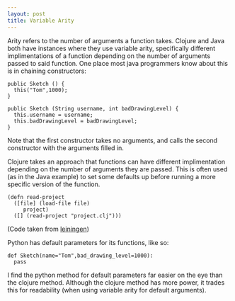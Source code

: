 ```yaml
---
layout: post
title: Variable Arity
---
```


Arity refers to the number of arguments a function takes. Clojure and Java both have instances where they use variable arity, specifically different implimentations of a function depending on the number of arguments passed to said function. One place most java programmers know about this is in chaining constructors:

    public Sketch () {
      this("Tom",1000);
    }

    public Sketch (String username, int badDrawingLevel) {
      this.username = username;
      this.badDrawingLevel = badDrawingLevel;
    }

Note that the first constructor takes no arguments, and calls the second constructor with the arguments filled in.

Clojure takes an approach that functions can have different implimentation depending on the number of arguments they are passed. This is often used (as in the Java example) to set some defaults up before running a more specific version of the function.

    (defn read-project
      ([file] (load-file file)
         project)
      ([] (read-project "project.clj")))

(Code taken from [leiningen](http://github.com/technomancy/leiningen/blob/master/src/leiningen/core.clj))

Python has default parameters for its functions, like so:

    def Sketch(name="Tom",bad_drawing_level=1000):
      pass

I find the python method for default parameters far easier on the eye than the clojure method. Although the clojure method has more power, it trades this for readability (when using variable arity for default arguments).
